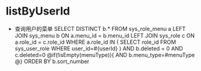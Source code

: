 listByUserId
===
* 查询用户的菜单
    SELECT DISTINCT b.*
    FROM sys_role_menu a
    LEFT JOIN sys_menu b ON a.menu_id = b.menu_id
    LEFT JOIN sys_role c ON a.role_id = c.role_id
    WHERE a.role_id IN ( SELECT role_id FROM sys_user_role WHERE user_id=#{userId} )
    AND b.deleted = 0 AND c.deleted=0
    @if(!isEmpty(menuType)){
    AND b.menu_type=#menuType
    @}
    ORDER BY b.sort_number